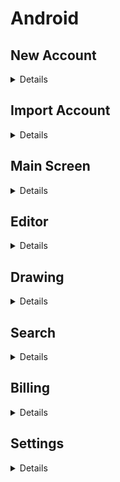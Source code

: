# Android

## New Account
<details>

<img src="new-account-light.png"  width="30%" height="30%">
<img src="new-account-dark.png"  width="30%" height="30%">
</details>

## Import Account
<details>

<img src="import-account-light.png"  width="30%" height="30%">
<img src="import-account-dark.png"  width="30%" height="30%">
</details>

## Main Screen
<details>

<img src="main-screen-light.png"  width="30%" height="30%">
<img src="main-screen-dark.png"  width="30%" height="30%">

<img src="main-screen-tablet-light.png"  width="80%" height="80%">
<img src="main-screen-tablet-dark.png"  width="80%" height="80%">
</details>

## Editor
<details>

<img src="editor-light.png"  width="30%" height="30%">
<img src="editor-dark.png"  width="30%" height="30%">

<img src="editor-tablet-light.png"  width="80%" height="80%">
<img src="editor-tablet-dark.png"  width="80%" height="80%">
</details>

## Drawing
<details>

<img src="drawing-light.png"  width="30%" height="30%">
<img src="drawing-dark.png"  width="30%" height="30%">

<img src="drawing-tablet-light.jpg"  width="80%" height="80%">
<img src="drawing-tablet-dark.jpg"  width="80%" height="80%">
</details>

## Search 
<details>

<img src="search-light.png"  width="30%" height="30%">
<img src="search-dark.png"  width="30%" height="30%">

<img src="search-tablet-light.png"  width="80%" height="80%">
<img src="search-tablet-dark.png"  width="80%" height="80%">
</details>

## Billing
<details>

<img src="billing-light.png"  width="30%" height="30%">
<img src="billing-dark.png"  width="30%" height="30%">
</details>

## Settings
<details>

<img src="settings-light.png"  width="30%" height="30%">
<img src="settings-dark.png"  width="30%" height="30%">
</details>
